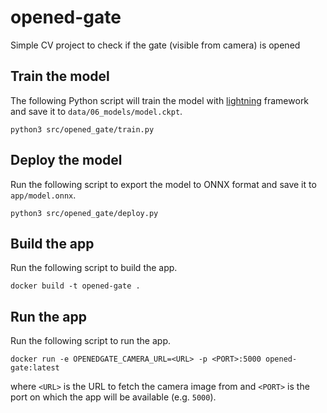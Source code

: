 # opened-gate
Simple CV project to check if the gate (visible from camera) is opened

## Train the model
The following Python script will train the model with [lightning](https://lightning.ai/) framework
and save it to `data/06_models/model.ckpt`.
```shell
python3 src/opened_gate/train.py
```

## Deploy the model
Run the following script to export the model to ONNX format and save it to `app/model.onnx`.
```shell
python3 src/opened_gate/deploy.py
```

## Build the app
Run the following script to build the app.
```shell
docker build -t opened-gate .
```

## Run the app
Run the following script to run the app.
```shell
docker run -e OPENEDGATE_CAMERA_URL=<URL> -p <PORT>:5000 opened-gate:latest
```
where `<URL>` is the URL to fetch the camera image from 
and `<PORT>` is the port on which the app will be available (e.g. `5000`).
